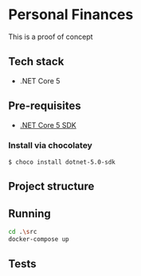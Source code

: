 # Personal Finances
This is a proof of concept

## Tech stack
- .NET Core 5

## Pre-requisites
- [.NET Core 5 SDK](https://dotnet.microsoft.com/download/dotnet/5.0)

### Install via chocolatey
```
$ choco install dotnet-5.0-sdk
```

## Project structure

## Running

```bash
cd .\src
docker-compose up
```

## Tests